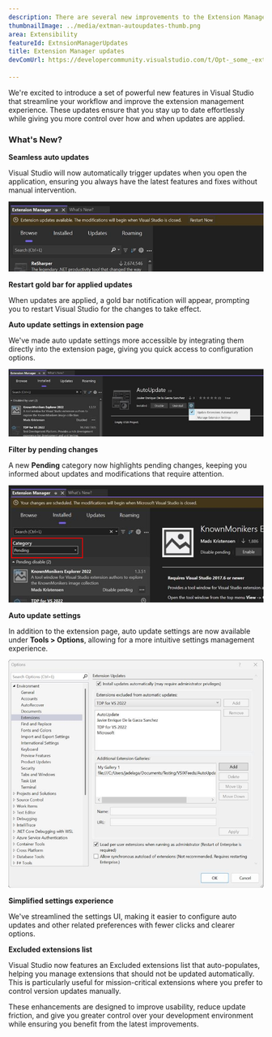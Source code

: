 ```yaml
---
description: There are several new improvements to the Extension Manager in Visual Studio that will make it easier to manage your extensions.
thumbnailImage: ../media/extman-autoupdates-thumb.png
area: Extensibility
featureId: ExtnsionManagerUpdates
title: Extension Manager updates
devComUrl: https://developercommunity.visualstudio.com/t/Opt-_some_-extensions-in-to-auto-update/1236000

---
```



We're excited to introduce a set of powerful new features in Visual Studio that streamline your workflow and improve the extension management experience. These updates ensure that you stay up to date effortlessly while giving you more control over how and when updates are applied.

### What's New?

**Seamless auto updates**

Visual Studio will now automatically trigger updates when you open the application, ensuring you always have the latest features and fixes without manual intervention.

![Extman Autoupdates](../media/extman-autoupdates.png)

**Restart gold bar for applied updates**

When updates are applied, a gold bar notification will appear, prompting you to restart Visual Studio for the changes to take effect.

**Auto update settings in extension page**

We've made auto update settings more accessible by integrating them directly into the extension page, giving you quick access to configuration options.

![Extman Updatesettings](../media/extman-updatesettings.png)

**Filter by pending changes**

A new **Pending** category now highlights pending changes, keeping you informed about updates and modifications that require attention.

![Extman Pending](../media/extman-pending.png)

**Auto update settings**

In addition to the extension page, auto update settings are now available under **Tools > Options**, allowing for a more intuitive settings management experience.

![Extman Options](../media/extman-options.png)

**Simplified settings experience**

We've streamlined the settings UI, making it easier to configure auto updates and other related preferences with fewer clicks and clearer options.

**Excluded extensions list**

Visual Studio now features an Excluded extensions list that auto-populates, helping you manage extensions that should not be updated automatically. This is particularly useful for mission-critical extensions where you prefer to control version updates manually.

These enhancements are designed to improve usability, reduce update friction, and give you greater control over your development environment while ensuring you benefit from the latest improvements.
